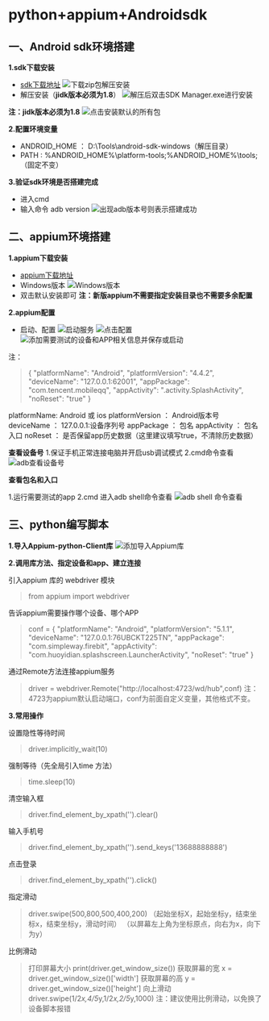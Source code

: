 # python+appium+Androidsdk



## 一、Android sdk环境搭建
**1.sdk下载安装**
- [sdk下载地址](http://tools.android-studio.org/index.php/sdk)
  ![下载zip包解压安装](https://upload-images.jianshu.io/upload_images/13678389-37ed49a1c2bbc0e7.png?imageMogr2/auto-orient/strip%7CimageView2/2/w/1240)
 - 解压安装（**jidk版本必须为1.8**）
  ![解压后双击SDK Manager.exe进行安装](https://upload-images.jianshu.io/upload_images/13678389-f01a8119f5fbd8cd.png?imageMogr2/auto-orient/strip%7CimageView2/2/w/1240)

**注：jidk版本必须为1.8**
![点击安装默认的所有包](https://upload-images.jianshu.io/upload_images/13678389-fd144f4a7dadd438.png?imageMogr2/auto-orient/strip%7CimageView2/2/w/1240)

**2.配置环境变量**
- ANDROID_HOME    ：   D:\Tools\android-sdk-windows（解压目录）
- PATH   :  %ANDROID_HOME%\platform-tools;%ANDROID_HOME%\tools;（固定不变）

**3.验证sdk环境是否搭建完成**

- 进入cmd
- 输入命令 adb version 
  ![出现adb版本号则表示搭建成功](https://upload-images.jianshu.io/upload_images/13678389-4078ea5ae0d8c4bc.png?imageMogr2/auto-orient/strip%7CimageView2/2/w/1240)

## 二、appium环境搭建

**1.appium下载安装**

- [appium下载地址](https://github.com/appium/appium-desktop/releases/latest)
- Windows版本
  ![Windows版本](https://upload-images.jianshu.io/upload_images/13678389-9b1bf0ce03cf3f1a.png?imageMogr2/auto-orient/strip%7CimageView2/2/w/1240)
- 双击默认安装即可
  **注：新版appium不需要指定安装目录也不需要多余配置**

**2.appium配置**

- 启动、配置
  ![启动服务](https://upload-images.jianshu.io/upload_images/13678389-ed89a5f754d0d573.png?imageMogr2/auto-orient/strip%7CimageView2/2/w/1240)
  ![点击配置](https://upload-images.jianshu.io/upload_images/13678389-ee539ccdfdeee6e4.png?imageMogr2/auto-orient/strip%7CimageView2/2/w/1240)
  ![添加需要测试的设备和APP相关信息并保存或启动](https://upload-images.jianshu.io/upload_images/13678389-ebc3012ad687a255.png?imageMogr2/auto-orient/strip%7CimageView2/2/w/1240)

注：
>{
>			"platformName": "Android",
>			"platformVersion": "4.4.2",
>			"deviceName": "127.0.0.1:62001",
>			"appPackage": "com.tencent.mobileqq",
>			"appActivity": ".activity.SplashActivity",
>                               "noReset": "true"
>}

platformName:    Android  或 ios
platformVersion  ： Android版本号
deviceName   ：  127.0.0.1:设备序列号
appPackage  ：  包名
appActivity  ：  包名入口
noReset   ： 是否保留app历史数据（这里建议填写true，不清除历史数据）

**查看设备号**
1.保证手机正常连接电脑并开启usb调试模式
2.cmd命令查看
![adb查看设备号](https://upload-images.jianshu.io/upload_images/13678389-84896b1d075f364e.png?imageMogr2/auto-orient/strip%7CimageView2/2/w/1240)

**查看包名和入口**

1.运行需要测试的app
2.cmd 进入adb shell命令查看
![adb shell 命令查看](https://upload-images.jianshu.io/upload_images/13678389-34122bdc777d92bb.png?imageMogr2/auto-orient/strip%7CimageView2/2/w/1240)


## 三、python编写脚本

**1.导入Appium-python-Client库**
![添加导入Appium库](https://upload-images.jianshu.io/upload_images/13678389-142bd57820d39b08.png?imageMogr2/auto-orient/strip%7CimageView2/2/w/1240)

**2.调用库方法、指定设备和app、建立连接**

引入appium 库的 webdriver 模块
> from appium import webdriver

告诉appium需要操作哪个设备、哪个APP
> conf = {
>   "platformName": "Android",
>   "platformVersion": "5.1.1",
>   "deviceName": "127.0.0.1:76UBCKT225TN",
>   "appPackage": "com.simpleway.firebit",
>   "appActivity": "com.huoyidian.splashscreen.LauncherActivity",
>   "noReset": "true"
> }

通过Remote方法连接appium服务
> driver = webdriver.Remote("http://localhost:4723/wd/hub",conf)
> 注：4723为appium默认启动端口，conf为前面自定义变量，其他格式不变。

**3.常用操作**

设置隐性等待时间
> driver.implicitly_wait(10)

强制等待（先全局引入time 方法）

> time.sleep(10)

清空输入框
> driver.find_element_by_xpath('').clear()

输入手机号
> driver.find_element_by_xpath('').send_keys('13688888888')

点击登录
> driver.find_element_by_xpath('').click()

指定滑动
> driver.swipe(500,800,500,400,200)
> （起始坐标X，起始坐标y，结束坐标x，结束坐标y，滑动时间）
> （以屏幕左上角为坐标原点，向右为x，向下为y）

比例滑动
>打印屏幕大小
>print(driver.get_window_size())
>获取屏幕的宽
>x = driver.get_window_size()['width']
>获取屏幕的高
>y = driver.get_window_size()['height']
>向上滑动
>driver.swipe(1/2*x,4/5*y,1/2*x,2/5*y,1000)
>注：建议使用比例滑动，以免换了设备脚本报错



